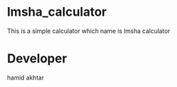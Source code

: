 # lmsha_calculator
This is a simple calculator which name is lmsha calculator
# Developer
hamid akhtar

